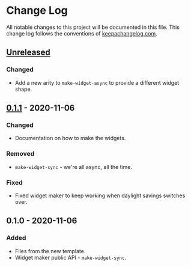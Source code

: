 # Change Log
All notable changes to this project will be documented in this file. This change log follows the conventions of [keepachangelog.com](http://keepachangelog.com/).

## [Unreleased]
### Changed
- Add a new arity to `make-widget-async` to provide a different widget shape.

## [0.1.1] - 2020-11-06
### Changed
- Documentation on how to make the widgets.

### Removed
- `make-widget-sync` - we're all async, all the time.

### Fixed
- Fixed widget maker to keep working when daylight savings switches over.

## 0.1.0 - 2020-11-06
### Added
- Files from the new template.
- Widget maker public API - `make-widget-sync`.

[Unreleased]: https://github.com/your-name/aoc-2015/compare/0.1.1...HEAD
[0.1.1]: https://github.com/your-name/aoc-2015/compare/0.1.0...0.1.1
